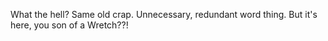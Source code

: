What the hell? Same old crap. Unnecessary, redundant word thing. But it's here, you son of a Wretch??!
